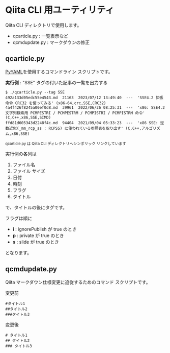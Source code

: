 # Qiita CLI 用ユーティリティ

Qiita CLI ディレクトリで使用します。

- qcarticle.py : 一覧表示など
- qcmdupdate.py : マークダウンの修正


## qcarticle.py

[PyYAML](https://pypi.org/project/PyYAML/)を使用するコマンドライン スクリプトです。

**実行例** : "SSE" タグの付いた記事の一覧を出力する

```
$ ./qcarticle.py --tag SSE
492a133d05edc55e4543.md  21163  2023/07/12 13:49:40  ---  'SSE4.2 拡張命令 CRC32 を使ってみる' (x86-64,crc,SSE,CRC32)
4a4f426f8245a00ef0d8.md  39961  2022/06/26 08:25:31  ---  'x86: SSE4.2 文字列検索用 PCMPESTRI / PCMPESTRM / PCMPISTRI / PCMPISTRM 命令' (C,C++,x86,SSE,SIMD)
ffd81d605343d2248f4c.md  94404  2021/09/04 05:33:23  ---  'x86 SSE: 逆数近似(_mm_rcp_ss : RCPSS) に使われている参照表を取り出す' (C,C++,アルゴリズム,x86,SSE)
```

<sub>qcarticle.py は Qiita CLI ディレクトリへシンボリック リンクしています</sub>

実行例の各列は

1. ファイル名
2. ファイル サイズ
3. 日付
4. 時刻
5. フラグ
6. タイトル

で、タイトルの後にタグです。

フラグは順に

- **i** : ignorePublish が true のとき
- **p** : private が true のとき
- **s** : slide が true のとき

となります。


## qcmdupdate.py

Qiita マークダウン仕様変更に追従するためのコマンド スクリプトです。

変更前

```
#タイトル1
##タイトル2
###タイトル3
```

変更後

```
# タイトル1
## タイトル2
### タイトル3
```
